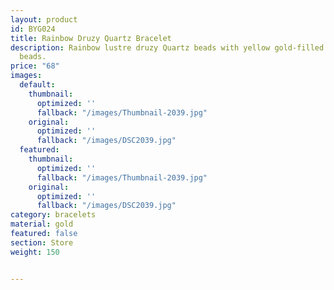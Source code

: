 ```yaml
---
layout: product
id: BYG024
title: Rainbow Druzy Quartz Bracelet
description: Rainbow lustre druzy Quartz beads with yellow gold-filled curved tube
  beads.
price: "68"
images:
  default:
    thumbnail:
      optimized: ''
      fallback: "/images/Thumbnail-2039.jpg"
    original:
      optimized: ''
      fallback: "/images/DSC2039.jpg"
  featured:
    thumbnail:
      optimized: ''
      fallback: "/images/Thumbnail-2039.jpg"
    original:
      optimized: ''
      fallback: "/images/DSC2039.jpg"
category: bracelets
material: gold
featured: false
section: Store
weight: 150


---
```

